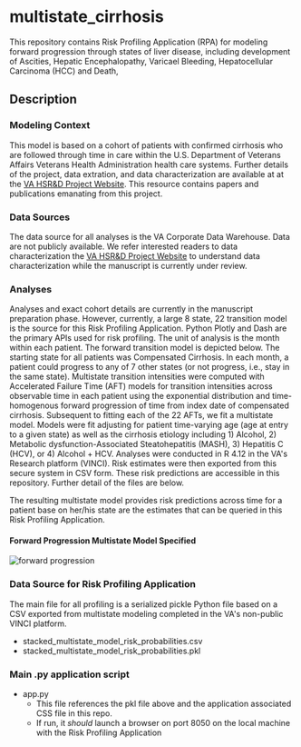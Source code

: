 # multistate_cirrhosis
This repository contains Risk Profiling Application (RPA) for modeling forward progression through states of liver disease, including development of Ascities, Hepatic Encephalopathy, Varicael Bleeding, Hepatocellular Carcinoma (HCC) and Death, 

## Description
### Modeling Context
This model is based on a cohort of patients with confirmed cirrhosis who are followed through time in care within the U.S. Department of Veterans Affairs Veterans Health Administration health care systems. Further details of the project, data extration, and data characterization are available at at the [VA HSR&D 
Project Website](https://www.hsrd.research.va.gov/research/abstracts.cfm?Project_ID=2141706339). This resource contains papers and publications emanating from this project.

### Data Sources
The data source for all analyses is the VA Corporate Data Warehouse. Data are not publicly available. We refer interested readers to data characterization the [VA HSR&D 
Project Website](https://www.hsrd.research.va.gov/research/abstracts.cfm?Project_ID=2141706339) to understand data characterization while the manuscript is currently under review. 

### Analyses
Analyses and exact cohort details are currently in the manuscript preparation phase. However, currently, a large 8 state, 22 transition model is the source for this Risk Profiling Application. Python Plotly and Dash are the primary APIs used for risk profiling. The unit of analysis is the month within each patient. The forward transition model is depicted below. The starting state for all patients was Compensated Cirrhosis. In each month, a patient could progress to any of 7 other states (or not progress, i.e., stay in the same state). Multistate transition intensities were computed with Accelerated Failure Time (AFT) models for transition intensities across observable time in each patient using the exponential distribution and time-homogenous forward progression of time from index date of compensated cirrhosis. Subsequent to fitting each of the 22 AFTs, we fit a multistate model. Models were fit adjusting for patient time-varying age (age at entry to a given state) as well as the cirrhosis etiology including 1) Alcohol, 2) Metabolic dysfunction-Associated Steatohepatitis (MASH), 3) Hepatitis C (HCV), or 4) Alcohol + HCV. Analyses were conducted in R 4.12 in the VA's Research platform (VINCI). Risk estimates were then exported from this secure system in CSV form. These risk predictions are accessible in this repository. Further detail of the files are below. 

The resulting multistate model provides risk predictions across time for a patient base on her/his state are the estimates that can be queried in this Risk Profiling Application. 

#### Forward Progression Multistate Model Specified
![forward progression](https://github.com/thomtaylorbcm/multistate_cirrhosis/assets/158203493/5c674816-2379-4e88-bdcd-099edd2bfb62")

### Data Source for Risk Profiling Application
The main file for all profiling is a serialized pickle Python file based on a CSV exported from multistate modeling completed in the VA's non-public VINCI platform. 
- stacked_multistate_model_risk_probabilities.csv
- stacked_multistate_model_risk_probabilities.pkl

### Main .py application script
- app.py
  - This file references the pkl file above and the application associated CSS file in this repo.
  - If run, it *should* launch a browser on port 8050 on the local machine with the Risk Profiling Application



